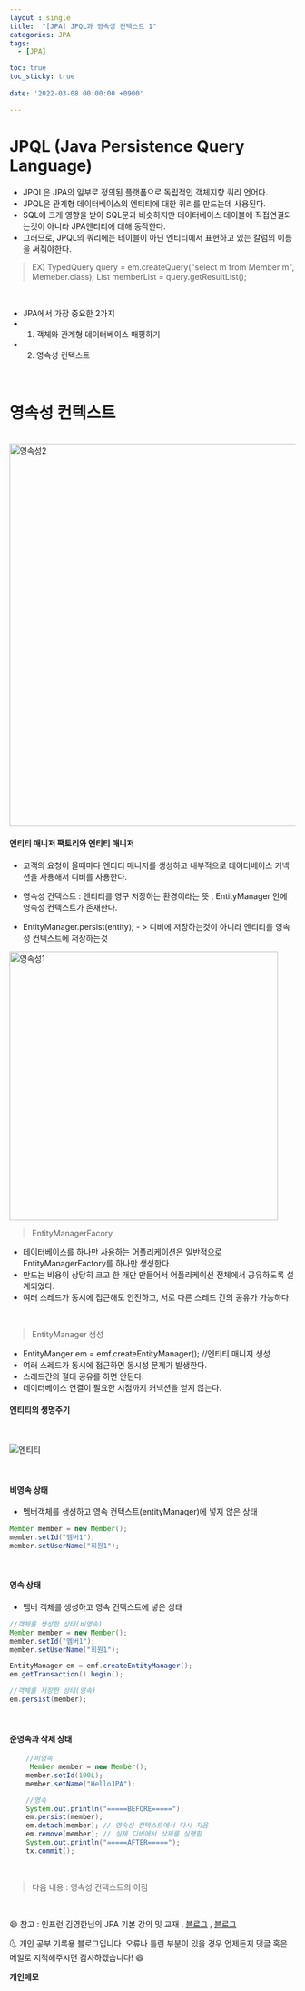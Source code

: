 ```yaml
---
layout : single
title:  "[JPA] JPQL과 영속성 컨텍스트 1"
categories: JPA
tags:
  - [JPA]

toc: true
toc_sticky: true
 
date: '2022-03-08 00:00:00 +0900'

---
```


# JPQL (Java Persistence Query Language)

- JPQL은 JPA의 일부로 정의된 플랫폼으로 독립적인 객체지향 쿼리 언어다.
- JPQL은 관계형 데이터베이스의 엔티티에 대한 쿼리를 만드는데 사용된다.
- SQL에 크게 영향을 받아 SQL문과 비슷하지만 데이터베이스 테이블에 직접연결되는것이 아니라 JPA엔티티에 대해 동작한다.
- 그러므로, JPQL의 쿼리에는 테이블이 아닌 엔티티에서 표현하고 있는 칼럼의 이름을 써줘야한다.

> EX) TypedQuery<Member> query = em.createQuery("select m from Member m", Memeber.class); 
> List<Member> memberList = query.getResultList();

<BR>

- JPA에서 가장 중요한 2가지 
- 1. 객체와 관계형 데이터베이스 매핑하기
- 2. 영속성 컨텍스트 

<br>

# 영속성 컨텍스트 

<br>

<img width="674" alt="영속성2" src="https://user-images.githubusercontent.com/52389219/157172728-241b65e5-13f4-43d7-9bd2-d9d16207da96.png">

#### 엔티티 매니저 팩토리와 엔티티 매니저 

- 고객의 요청이 올때마다 엔티티 매니저를 생성하고 내부적으로 데이터베이스 커넥션을 사용해서 디비를 사용한다.

- 영속성 컨텍스트 : 엔티티를 영구 저장하는 환경이라는 뜻 , EntityManager 안에 영속성 컨텍스트가 존재한다.

- EntityManager.persist(entity); - > 디비에 저장하는것이 아니라 엔티티를 영속성 컨텍스트에 저장하는것  


<img width="473" alt="영속성1" src="https://user-images.githubusercontent.com/52389219/157172639-9c5bdaf0-8b35-4fe5-a05b-d90729caf51c.png">

<br>

> EntityManagerFacory 

- 데이터베이스를 하나만 사용하는 어플리케이션은 일반적으로 EntityManagerFactory를 하나만 생성한다.
- 만드는 비용이 상당히 크고 한 개만 만들어서 어플리케이션 전체에서 공유하도록 설계되었다.
- 여러 스레드가 동시에 접근해도 안전하고, 서로 다른 스레드 간의 공유가 가능하다.

<br>

> EntityManager 생성

- EntityManger em = emf.createEntityManager(); //엔티티 매니저 생성
- 여러 스레드가 동시에 접근하면 동시성 문제가 발생한다.
- 스레드간의 절대 공유를 하면 안된다.
- 데이터베이스 연결이 필요한 시점까지 커넥션을 얻지 않는다. 

#### 엔티티의 생명주기

<BR>

![엔티티](https://user-images.githubusercontent.com/52389219/157174914-f1cf1f4b-444c-4e18-9807-e457ea6d59f1.PNG)


<br>

#### 비영속 상태

- 멤버객체를 생성하고 영속 컨텍스트(entityManager)에 넣지 않은 상태

```java
Member member = new Member();
member.setId("멤버1");
member.setUserName("회원1");
```

<br>

####  영속 상태

- 맴버 객체를 생성하고 영속 컨텍스트에 넣은 상태

```java
//객체를 생성한 상태(비영속)
Member member = new Member();
member.setId("멤버1");
member.setUserName("회원1");

EntityManager em = emf.createEntityManager();
em.getTransaction().begin();

//객체를 저장한 상태(영속)
em.persist(member);
```

<br>

#### 준영속과 삭제 상태

```java
    //비영속
     Member member = new Member();
    member.setId(100L);
    member.setName("HelloJPA");

    //영속
    System.out.println("=====BEFORE=====");
    em.persist(member);
    em.detach(member); // 영속성 컨텍스트에서 다시 지움 
    em.remove(member); // 실제 디비에서 삭제를 실행함
    System.out.println("=====AFTER=====");
    tx.commit();
```

<br>

> 다음 내용 : 영속성 컨텍스트의 이점 


<br>

😄 참고 : 인프런 김영한님의 JPA 기본 강의 및 교재 , [블로그](https://ultrakain.gitbooks.io/jpa/content/chapter3/chapter3.1.html) , [블로그](https://donnaknew.tistory.com/3)

🌜 개인 공부 기록용 블로그입니다. 오류나 틀린 부분이 있을 경우 
언제든지 댓글 혹은 메일로 지적해주시면 감사하겠습니다! 😄
<br>

**개인메모** 
